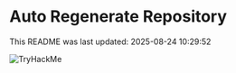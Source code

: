 # Auto Regenerate Repository

This README was last updated: 2025-08-24 10:29:52

 ![TryHackMe](https://tryhackme.com/badge/533634)